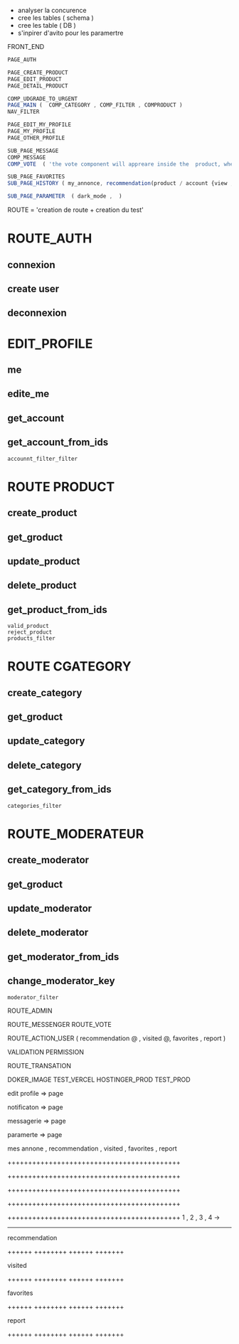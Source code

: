 
- analyser la concurence
- cree les tables ( schema )
- cree les table ( DB )
- s'inpirer d'avito pour les paramertre

 FRONT_END 
 ```jsx
PAGE_AUTH 

PAGE_CREATE_PRODUCT 
PAGE_EDIT_PRODUCT
PAGE_DETAIL_PRODUCT

COMP_UDGRADE_TO_URGENT
PAGE_MAIN (  COMP_CATEGORY , COMP_FILTER , COMPRODUCT ) 
NAV_FILTER 

PAGE_EDIT_MY_PROFILE
PAGE_MY_PROFILE
PAGE_OTHER_PROFILE

SUB_PAGE_MESSAGE
COMP_MESSAGE
COMP_VOTE  ( 'the vote component will appreare inside the  product, when provider answered to you first message about product') ( revote_enable)

SUB_PAGE_FAVORITES
SUB_PAGE_HISTORY ( my_annonce, recommendation(product / account {view , clik}) ,visited_product (15) , visited_account (15)   )

SUB_PAGE_PARAMETER  ( dark_mode ,  )
```

ROUTE = 'creation de route +  creation du test'

# ROUTE_AUTH
##  connexion
##  create user
##  deconnexion

# EDIT_PROFILE
##  me
##  edite_me
##  get_account 
##  get_account_from_ids
    accounnt_filter_filter
# ROUTE PRODUCT
##  create_product
##  get_groduct
##  update_product
##  delete_product
##  get_product_from_ids
    valid_product
    reject_product
    products_filter 

# ROUTE CGATEGORY  
##  create_category
##  get_groduct
##  update_category
##  delete_category
##  get_category_from_ids
    categories_filter
# ROUTE_MODERATEUR
##  create_moderator
##  get_groduct
##  update_moderator
##  delete_moderator
##  get_moderator_from_ids
##  change_moderator_key
    moderator_filter

ROUTE_ADMIN


ROUTE_MESSENGER
ROUTE_VOTE

ROUTE_ACTION_USER ( recommendation @ , visited @, favorites , report )

VALIDATION
PERMISSION

ROUTE_TRANSATION

DOKER_IMAGE
TEST_VERCEL
HOSTINGER_PROD
TEST_PROD





edit profile => page

notificaton  => page

messagerie => page

paramerte => page

mes annone , recommendation , visited , favorites , report 

++++++++++++++++++++++++++++++++++++++++++

++++++++++++++++++++++++++++++++++++++++++

++++++++++++++++++++++++++++++++++++++++++

++++++++++++++++++++++++++++++++++++++++++

++++++++++++++++++++++++++++++++++++++++++
            1  ,  2 ,  3 ,  4 ->
_______________________________________________________________

recommendation

++++++  ++++++++  ++++++   +++++++

visited
 
++++++  ++++++++  ++++++   +++++++

favorites
  
++++++  ++++++++  ++++++   +++++++

report

++++++  ++++++++  ++++++   +++++++

